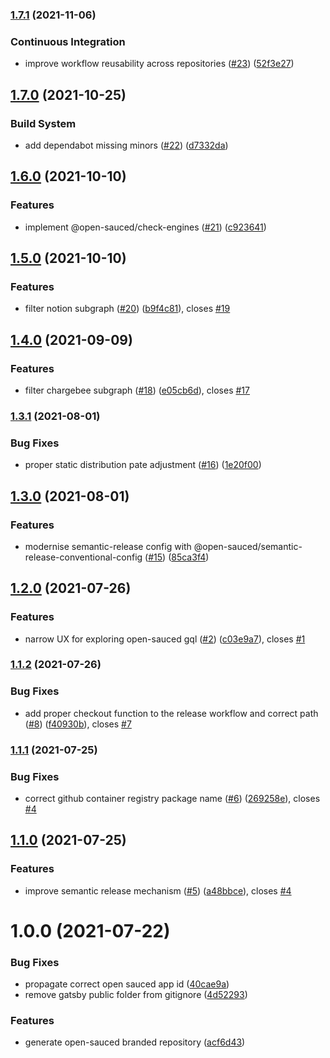 ### [1.7.1](https://github.com/open-sauced/explore.opensauced.pizza/compare/v1.7.0...v1.7.1) (2021-11-06)


### Continuous Integration

* improve workflow reusability across repositories ([#23](https://github.com/open-sauced/explore.opensauced.pizza/issues/23)) ([52f3e27](https://github.com/open-sauced/explore.opensauced.pizza/commit/52f3e2773d2b59c6951694d51308bf2e4d476023))

## [1.7.0](https://github.com/open-sauced/explore.opensauced.pizza/compare/v1.6.0...v1.7.0) (2021-10-25)


### Build System

* add dependabot missing minors ([#22](https://github.com/open-sauced/explore.opensauced.pizza/issues/22)) ([d7332da](https://github.com/open-sauced/explore.opensauced.pizza/commit/d7332dab949bb6f89f2513ef2bc515151bd57c18))

## [1.6.0](https://github.com/open-sauced/explore.opensauced.pizza/compare/v1.5.0...v1.6.0) (2021-10-10)


### Features

* implement @open-sauced/check-engines ([#21](https://github.com/open-sauced/explore.opensauced.pizza/issues/21)) ([c923641](https://github.com/open-sauced/explore.opensauced.pizza/commit/c92364101ff9322c4a4a8d8bd8fce0ce6e7bba42))

## [1.5.0](https://github.com/open-sauced/explore.opensauced.pizza/compare/v1.4.0...v1.5.0) (2021-10-10)


### Features

* filter notion subgraph ([#20](https://github.com/open-sauced/explore.opensauced.pizza/issues/20)) ([b9f4c81](https://github.com/open-sauced/explore.opensauced.pizza/commit/b9f4c81ebc7b896f243bf183995c81eb3b4ffb34)), closes [#19](https://github.com/open-sauced/explore.opensauced.pizza/issues/19)

## [1.4.0](https://github.com/open-sauced/explore.opensauced.pizza/compare/v1.3.1...v1.4.0) (2021-09-09)


### Features

* filter chargebee subgraph ([#18](https://github.com/open-sauced/explore.opensauced.pizza/issues/18)) ([e05cb6d](https://github.com/open-sauced/explore.opensauced.pizza/commit/e05cb6dca94a7c1e600e8a0a9e0910b50c0b546f)), closes [#17](https://github.com/open-sauced/explore.opensauced.pizza/issues/17)

### [1.3.1](https://github.com/open-sauced/explore.opensauced.pizza/compare/v1.3.0...v1.3.1) (2021-08-01)


### Bug Fixes

* proper static distribution pate adjustment ([#16](https://github.com/open-sauced/explore.opensauced.pizza/issues/16)) ([1e20f00](https://github.com/open-sauced/explore.opensauced.pizza/commit/1e20f002c11731a09ce4a1e871cf0f857d121fa2))

## [1.3.0](https://github.com/open-sauced/explore.opensauced.pizza/compare/v1.2.0...v1.3.0) (2021-08-01)


### Features

* modernise semantic-release config with @open-sauced/semantic-release-conventional-config ([#15](https://github.com/open-sauced/explore.opensauced.pizza/issues/15)) ([85ca3f4](https://github.com/open-sauced/explore.opensauced.pizza/commit/85ca3f4bed7464136c9de3350903ad0214d70de5))

## [1.2.0](https://github.com/open-sauced/explore.opensauced.pizza/compare/v1.1.2...v1.2.0) (2021-07-26)


### Features

* narrow UX for exploring open-sauced gql ([#2](https://github.com/open-sauced/explore.opensauced.pizza/issues/2)) ([c03e9a7](https://github.com/open-sauced/explore.opensauced.pizza/commit/c03e9a71cf9d568b6efe1f273fbf1d30161061db)), closes [#1](https://github.com/open-sauced/explore.opensauced.pizza/issues/1)

### [1.1.2](https://github.com/open-sauced/explore.opensauced.pizza/compare/v1.1.1...v1.1.2) (2021-07-26)


### Bug Fixes

* add proper checkout function to the release workflow and correct path ([#8](https://github.com/open-sauced/explore.opensauced.pizza/issues/8)) ([f40930b](https://github.com/open-sauced/explore.opensauced.pizza/commit/f40930baf995bb8e05f0d7923fd75f3d0e36e80c)), closes [#7](https://github.com/open-sauced/explore.opensauced.pizza/issues/7)

### [1.1.1](https://github.com/open-sauced/explore.opensauced.pizza/compare/v1.1.0...v1.1.1) (2021-07-25)


### Bug Fixes

* correct github container registry package name ([#6](https://github.com/open-sauced/explore.opensauced.pizza/issues/6)) ([269258e](https://github.com/open-sauced/explore.opensauced.pizza/commit/269258e6804f05b1dfa5f318f3d1cccf310ad4bf)), closes [#4](https://github.com/open-sauced/explore.opensauced.pizza/issues/4)

## [1.1.0](https://github.com/open-sauced/explore.opensauced.pizza/compare/v1.0.0...v1.1.0) (2021-07-25)


### Features

* improve semantic release mechanism ([#5](https://github.com/open-sauced/explore.opensauced.pizza/issues/5)) ([a48bbce](https://github.com/open-sauced/explore.opensauced.pizza/commit/a48bbceb803feae0f25386f3763c33d3773e284f)), closes [#4](https://github.com/open-sauced/explore.opensauced.pizza/issues/4)

# 1.0.0 (2021-07-22)


### Bug Fixes

* propagate correct open sauced app id ([40cae9a](https://github.com/open-sauced/explore.opensauced.pizza/commit/40cae9a084da68c17363d3fe53f323f5b774398c))
* remove gatsby public folder from gitignore ([4d52293](https://github.com/open-sauced/explore.opensauced.pizza/commit/4d52293734b89d9eafc50c44a3f0f38a9254331f))


### Features

* generate open-sauced branded repository ([acf6d43](https://github.com/open-sauced/explore.opensauced.pizza/commit/acf6d433d35f2553f8b2edf9a8ffe0a38a9e8979))
